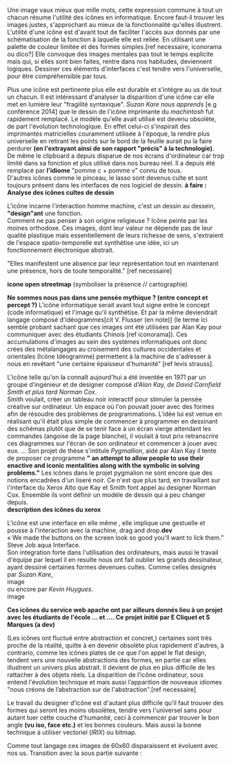 Une image vaux mieux que mille mots, cette expression commune à tout un chacun résume l'utilité des icônes en informatique. Encore faut-il trouver les images justes, s'approchant au mieux de la fonctionnalité qu'elles illustrent.  
L'utilité d'une icône est d'avant tout de faciliter l'accès aux donnés par une schématisation de la fonction à laquelle elle est reliée. En utilisant une palette de couleur limitée et des formes simples.[ref necessaire, iconorama ou dico?] Elle convoque des images mentales pas tout le temps explicite mais qui, si elles sont bien faites, rentre dans nos habitudes, deviennent logiques. Dessiner ces éléments d'interfaces c'est tendre vers l'universelle, pour être compréhensible par tous.  
 
Plus une icône est pertinente plus elle est durable et s'intègre au us de tout un chacun. Il est intéressant d'analyser la disparition d'une icône car elle met en lumière leur "fragilité syntaxique". *Suzan Kare nous apprends* [e.g conférence 2014] que le dessin de l'icône imprimante du *machintosh* fut rapidement remplacé. Le modèle qu'elle avait utilisé est devenu obsolète, de part l'évolution technologique. En effet celui-ci s'inspirait des imprimantes matricielles couramment utilisée à l'époque, la rendre plus universelle en retirant les points sur le bord de la feuille aurait pu la faire perdurer **(en l'extrayant ainsi de son rapport "précis" à la technologie)**.  
De même le clipboard a depuis disparue de nos écrans d'ordinateur car trop limité dans sa fonction et plus utilisé dans nos bureau réel. Il a depuis été remplacé par **l'idiome** "pomme c + pomme v" connu de tous.  
D'autres icônes comme le pinceau, le lasso sont devenus culte et sont toujours présent dans les interfaces de nos logiciel de dessin. 
**à faire : Analyse des icônes cultes de dessin**  

L'icône incarne l'interaction homme machine, c'est un dessin au dessein, **"design"ant** une fonction.  
Comment ne pas penser à son origine religieuse ? Icône peinte par les moines orthodoxe. Ces images, dont leur valeur ne dépende pas de leur qualité plastique mais essentiellement de leurs richesse de sens, s'extraient de l'espace spatio-temporelle est synthétise une idée, ici un fonctionnement électronique abstrait.  

"Elles manifestent une absence par leur représentation tout en maintenant une présence, hors de toute temporalité." [ref necessaire]  

**icone open streetmap** (symboliser la présence // cartographie) 
  
**Ne sommes nous pas dans une pensée mythique ? (entre concept et percept ?)** L'icône informatique serait avant tout signe entre le concept (code informatique) et l'image qu'il synthétise. Et par la même deviendrait langage composé d'idéogrammes[cit V. Flusser (en note)] (le terme ici semble probant sachant que ces images ont été utilisées par Alan Kay pour communiquer avec des étudiants Chinois [ref iconorama]). 
Ces accumulations d'images au sein des systèmes informatiques ont donc crées des métalangages au croisement des cultures occidentales et orientales (Icône Idéogramme) permettent à la machine de s'adresser à nous en revêtant "une certaine épaisseur d'humanité" [ref levis strauss].  

L'icône  telle qu'on la connaît aujourd'hui a été inventée en 1971 par un groupe d’ingénieur et de designer composé *d'Alan Kay, de David Carnfield Smith et plus tard Norman Cox*.  
Smith voulait, créer un tableau noir interactif pour stimuler la pensée créative sur ordinateur. Un espace où l'on pouvait jouer avec des formes afin de résoudre des problèmes de programmations. L'idée lui est venue en réalisant qu'il était plus simple de commencer à programmer en dessinant des schémas plutôt que de se tenir face à un écran vierge attendant les commandes (angoise de la page blanche), il voulait à tout prix retranscrire ces diagrammes sur l'écran de son ordinateur et commencer à jouer avec eux. ... Son projet de thèse s'intitule *Pygmallion*, aidé par Alan Kay il tente de proposer ce programme **" an attempt to allow people to use their enactive and iconic mentalities along with the symbolic in solving problems."** Les icônes dans le projet pygmalion ne sont encore que des notions encadrées d'un liseré noir. Ce n'est que plus tard, en travaillant sur l'interface du Xerox Alto que Kay et Smith font appel au designer Norman Cox. Ensemble ils vont définir un modèle de dessin qui a peu changer depuis.  
**description des icônes du xerox**  

L'icône est une interface en elle même , elle implique une gestuelle et pousse à l'interaction avec la machine, drag and drop.**dev**   
« We made the buttons on the screen look so good you'll want to lick them.”   
Steve Job aqua Interface.  
Son integration forte dans l'utilisation des ordinateurs, mais aussi le travail d'équipe par lequel il en resulte nous ont fait oublier les grands dessinateur, ayant dessiné certaines formes devenues cultes. Comme celles designés par *Suzan Kare*,   
image  
ou encore par *Kevin Huygues*.  
image  

**Ces icônes du service web apache ont par ailleurs donnés lieu à un projet avec les étudiants de l'école ... et .... Ce projet initié par E Cliquet et S Marques (a dev)**  

(Les icônes ont fluctué entre abstraction et concret,) certaines sont très proche de la réalité, quitte à en devenir obsolète plus rapidement d'autres, à contrario, comme les icônes plates de ce que l'on appel le flat design, tendent vers une nouvelle abstractions des formes, en partie car elles illustrent un univers plus abstrait. Il devient de plus en plus difficile de les rattacher à des objets réels. La disparition de l’icône ordinateur, sous entend l'évolution technique et mais aussi l’apparition de nouveaux idiomes "nous créons de l’abstraction sur de l'abstraction".[ref necessaire]   

Le travail du designer d’icône est d'autant plus difficile qu'il faut trouver des formes qui seront les moins obsolètes, tendre vers l'universel sans pour autant tuer cette couche d'humanité, ceci à commencer par trouver le bon angle **(vu iso, face etc.)** et les bonnes couleurs. Mais aussi la bonne technique à utiliser vectoriel (*IRIX*) ou bitmap.  

Comme tout langage ces images de 60x60 disparaissent et évoluent avec nos us. Transition avec la sous partie suivante :   
